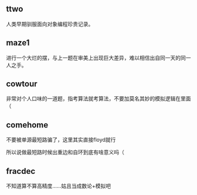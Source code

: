 ## ttwo
人类早期驯服面向对象编程珍贵记录。

## maze1
进行一个大烂的摆，与上一题在审美上出现巨大差异，难以相信出自同一天的同一人之手。

## cowtour
非常对个人口味的一道题，指考算法就考算法，不要加莫名其妙的模拟逻辑在里面（

## comehome
不要被单源最短路骗了，这里其实直接floyd就行

所以说做最短路时候出重边和自环到底有啥意义吗（

## fracdec
不知道算不算高精度……姑且当成数论+模拟吧